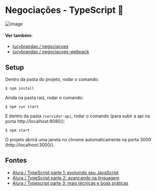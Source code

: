 # Negociações - TypeScript :milky_way:

![image](https://user-images.githubusercontent.com/39086256/188681867-554d8b63-b1e8-49fc-97cb-acc191c6e686.png)

#### Ver também:
- [lucybrandao / negociacoes](https://github.com/lucybrandao/negociacoes)
- [lucybrandao / negociacoes-webpack](https://github.com/lucybrandao/negociacoes-webpack)

## Setup
Dentro da pasta do projeto, rodar o comando:

```shell
$ npm install
```

Ainda na pasta raiz, rodar o comando:

```shell
$ npm run start
```

E dentro da pasta `/servidor-api`, rodar o comando (para subir a api na porta http://localhost:8080/):

```shell
$ npm start
```

O projeto abrirá uma janela no chrome automaticamente na porta 3000 (http://localhost:3000/).

## Fontes
- [Alura / TypeScript parte 1: evoluindo seu JavaScript](https://cursos.alura.com.br/course/typescript-evoluindo-javascript)
- [Alura / TypeScript parte 2: avançando na linguagem](https://www.alura.com.br/curso-online-typescript-avancando-linguagem)
- [Alura / Typescript parte 3: mais técnicas e boas práticas](https://cursos.alura.com.br/course/typescript-tecnicas-boas-praticas)
